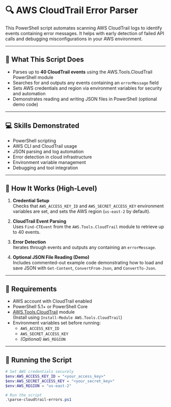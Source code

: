 # 🔍 AWS CloudTrail Error Parser

This PowerShell script automates scanning AWS CloudTrail logs to identify events containing error messages. It helps with early detection of failed API calls and debugging misconfigurations in your AWS environment.

---

## 🧠 What This Script Does

- Parses up to **40 CloudTrail events** using the AWS.Tools.CloudTrail PowerShell module  
- Searches for and outputs any events containing an `errorMessage` field  
- Sets AWS credentials and region via environment variables for security and automation  
- Demonstrates reading and writing JSON files in PowerShell (optional demo code)

---

## 💻 Skills Demonstrated

- PowerShell scripting  
- AWS CLI and CloudTrail usage  
- JSON parsing and log automation  
- Error detection in cloud infrastructure  
- Environment variable management  
- Debugging and tool integration  

---

## 📁 How It Works (High-Level)

1. **Credential Setup**  
   Checks that `AWS_ACCESS_KEY_ID` and `AWS_SECRET_ACCESS_KEY` environment variables are set, and sets the AWS region (`us-east-2` by default).

2. **CloudTrail Event Parsing**  
   Uses `Find-CTEvent` from the `AWS.Tools.CloudTrail` module to retrieve up to 40 events.

3. **Error Detection**  
   Iterates through events and outputs any containing an `errorMessage`.

4. **Optional JSON File Reading (Demo)**  
   Includes commented-out example code demonstrating how to load and save JSON with `Get-Content`, `ConvertFrom-Json`, and `ConvertTo-Json`.

---

## 🔧 Requirements

- AWS account with CloudTrail enabled  
- PowerShell 5.1+ or PowerShell Core  
- [AWS.Tools.CloudTrail](https://www.powershellgallery.com/packages/AWS.Tools.CloudTrail) module  
  (Install using `Install-Module AWS.Tools.CloudTrail`)  
- Environment variables set before running:  
  - `AWS_ACCESS_KEY_ID`  
  - `AWS_SECRET_ACCESS_KEY`  
  - *(Optional)* `AWS_REGION`

---

## 🚀 Running the Script

```powershell
# Set AWS credentials securely
$env:AWS_ACCESS_KEY_ID = "<your_access_key>"
$env:AWS_SECRET_ACCESS_KEY = "<your_secret_key>"
$env:AWS_REGION = "us-east-2"

# Run the script
.\parse-cloudtrail-errors.ps1
